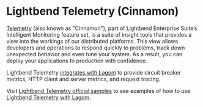 # Lightbend Telemetry (Cinnamon)

[Telemetry](https://developer.lightbend.com/docs/cinnamon/current/home.html) (also known as "Cinnamon"), part of Lightbend Enterprise Suite’s Intelligent Monitoring feature set, is a suite of insight tools that provides a view into the workings of our distributed platforms. This view allows developers and operations to respond quickly to problems, track down unexpected behavior and even tune your system. As a result, you can deploy your applications to production with confidence.

Lightbend Telemetry [integrates with Lagom](https://developer.lightbend.com/docs/cinnamon/current/instrumentations/lagom/lagom.html) to provide circuit breaker metrics, HTTP client and server metrics, and request tracing.

Visit [Lightbend Telemetry official samples](https://github.com/lightbend/telemetry-samples) to see examples of how to use [Lightbend Telemetry with Lagom](https://github.com/lightbend/telemetry-samples/tree/master/lagom).

